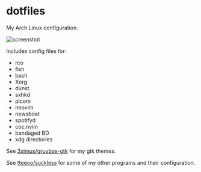 # dotfiles
My Arch Linux configuration.

![screenshot](https://raw.githubusercontent.com/tteeoo/dotfiles/master/screenshot.png)

Includes config files for:
* rco
* fish
* bash
* Xorg
* dunst
* sxhkd
* picom
* neovim
* newsboat
* spotifyd
* coc.nvim
* bandaged BD
* xdg directories

See [3ximus/gruvbox-gtk](https://github.com/3ximus/gruvbox-gtk) for my gtk themes.

See [tteeoo/suckless](https://github.com/tteeoo/suckless) for some of my other programs and their configuration.
